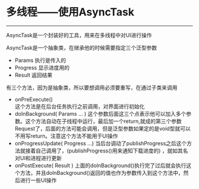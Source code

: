 # 多线程——使用AsyncTask
***
AsyncTask是一个封装好的工具，用来在多线程中对UI进行操作

AsyncTask是一个抽象类，在继承他的时候需要指定三个泛型参数
* Params 执行是传入的
* Progress 显示进度用的
* Result 返回结果

有三个方法，因为是抽象类，所以要想调用必须要重写，在通过子类来调用
* onPreExecute()    
      这个方法是在后台任务执行之前调用，对界面进行初始化
* doInBackground( Params ... )
      这个参数后面这三个点表示他可以加入多个参数。这个方法自动在子线程中运行，最后加一个return,就成的第三个参数Request了，后面的方法可能会调用，但是泛型参数如果定的是void型就可以不用写return。注意这个方法不能用于UI操作
* onProgressUpdate( Progress ...)
      当后台调动了publishProgress之后这个方法就接着自己调用了，(publishProgress()用来通知下载进度的) ，就如其名对UI和进程进行更新
* onPostExecute( Result )
      上面的doInBackground()执行完了过后就会执行这个方法，并且doInBackground()返回的值也作为参数传入到这个方法中，然后进行一些UI操作
